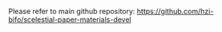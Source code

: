Please refer to main github repository: https://github.com/hzi-bifo/scelestial-paper-materials-devel

